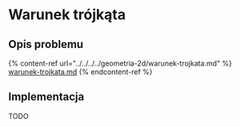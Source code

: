 # Warunek trójkąta

## Opis problemu

{% content-ref url="../../../../geometria-2d/warunek-trojkata.md" %}
[warunek-trojkata.md](../../../../geometria-2d/warunek-trojkata.md)
{% endcontent-ref %}

## Implementacja

TODO
